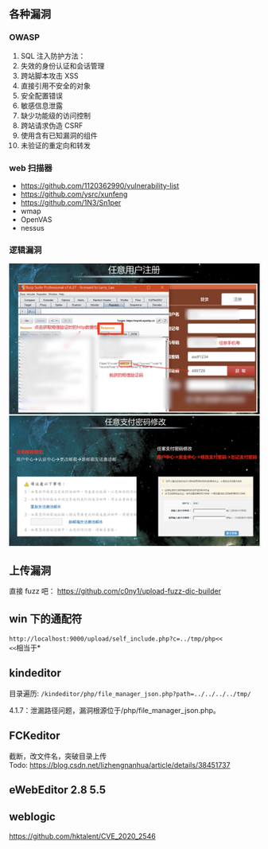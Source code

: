 ## 各种漏洞

### OWASP

1. SQL 注入防护方法：
2. 失效的身份认证和会话管理
3. 跨站脚本攻击 XSS
4. 直接引用不安全的对象
5. 安全配置错误
6. 敏感信息泄露
7. 缺少功能级的访问控制
8. 跨站请求伪造 CSRF
9. 使用含有已知漏洞的组件
10. 未验证的重定向和转发

### web 扫描器

- https://github.com/1120362990/vulnerability-list
- https://github.com/ysrc/xunfeng
- https://github.com/1N3/Sn1per
- wmap
- OpenVAS
- nessus

### 逻辑漏洞

![任意用户注册](4%20各种漏洞/2018-02-06-13-27-00.png)
![任意支付密码修改](4%20各种漏洞/2018-02-06-13-29-30.png)

## 上传漏洞

直接 fuzz 吧： https://github.com/c0ny1/upload-fuzz-dic-builder

## win 下的通配符

`http://localhost:9000/upload/self_include.php?c=../tmp/php<<`  
`<<`相当于\*

## kindeditor

目录遍历: `/kindeditor/php/file_manager_json.php?path=../../../../tmp/`

4.1.7：泄漏路径问题，漏洞根源位于/php/file_manager_json.php。

## FCKeditor

截断，改文件名，突破目录上传  
Todo:
https://blog.csdn.net/lizhengnanhua/article/details/38451737

## eWebEditor 2.8 5.5

## weblogic

https://github.com/hktalent/CVE_2020_2546
